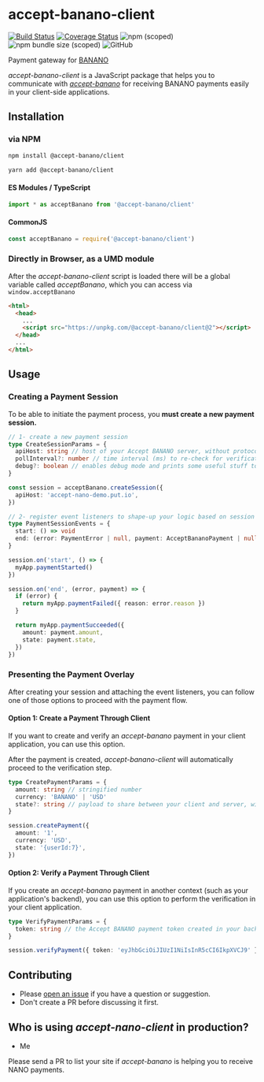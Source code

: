# accept-banano-client

[![Build Status](https://travis-ci.com/tigwyk/accept-banano-client.svg?branch=master)](https://travis-ci.com/tigwyk/accept-banano-client)
[![Coverage Status](https://coveralls.io/repos/github/tigwyk/accept-banano-client/badge.svg?branch=master)](https://coveralls.io/github/tigwyk/accept-banano-client?branch=master)
![npm (scoped)](https://img.shields.io/npm/v/@accept-banano/client)
![npm bundle size (scoped)](https://img.shields.io/bundlephobia/minzip/@accept-banano/client)
![GitHub](https://img.shields.io/github/license/tigwyk/accept-banano-client)

Payment gateway for [BANANO](https://banano.cc)

_accept-banano-client_ is a JavaScript package that helps you to communicate with [_accept-banano_](https://github.com/tigwyk/accept-banano) for receiving BANANO payments easily in your client-side applications.

## Installation

### via NPM

```bash
npm install @accept-banano/client

yarn add @accept-banano/client
```

#### ES Modules / TypeScript

```ts
import * as acceptBanano from '@accept-banano/client'
```

#### CommonJS

```ts
const acceptBanano = require('@accept-banano/client')
```

### Directly in Browser, as a UMD module

After the _accept-banano-client_ script is loaded there will be a global variable called _acceptBanano_, which you can access via `window.acceptBanano`

```HTML
<html>
  <head>
    ...
    <script src="https://unpkg.com/@accept-banano/client@2"></script>
  </head>
  ...
</html>
```

## Usage

### Creating a Payment Session

To be able to initiate the payment process, you **must create a new payment session.**

```ts
// 1- create a new payment session
type CreateSessionParams = {
  apiHost: string // host of your Accept BANANO server, without protocol
  pollInterval?: number // time interval (ms) to re-check for verification of a payment (default: 3s)
  debug?: boolean // enables debug mode and prints some useful stuff to console
}

const session = acceptBanano.createSession({
  apiHost: 'accept-nano-demo.put.io',
})

// 2- register event listeners to shape-up your logic based on session events.
type PaymentSessionEvents = {
  start: () => void
  end: (error: PaymentError | null, payment: AcceptBananoPayment | null) => void
}

session.on('start', () => {
  myApp.paymentStarted()
})

session.on('end', (error, payment) => {
  if (error) {
    return myApp.paymentFailed({ reason: error.reason })
  }

  return myApp.paymentSucceeded({
    amount: payment.amount,
    state: payment.state,
  })
})
```

### Presenting the Payment Overlay

After creating your session and attaching the event listeners, you can follow one of those options to proceed with the payment flow.

#### Option 1: Create a Payment Through Client

If you want to create and verify an _accept-banano_ payment in your client application, you can use this option.

After the payment is created, _accept-banano-client_ will automatically proceed to the verification step.

```ts
type CreatePaymentParams = {
  amount: string // stringified number
  currency: 'BANANO' | 'USD'
  state?: string // payload to share between your client and server, will be embedded into the payment object
}

session.createPayment({
  amount: '1',
  currency: 'USD',
  state: '{userId:7}',
})
```

#### Option 2: Verify a Payment Through Client

If you create an _accept-banano_ payment in another context (such as your application's backend), you can use this option to perform the verification in your client application.

```ts
type VerifyPaymentParams = {
  token: string // the Accept BANANO payment token created in your backend application
}

session.verifyPayment({ token: 'eyJhbGciOiJIUzI1NiIsInR5cCI6IkpXVCJ9' })
```

## Contributing

- Please [open an issue](https://github.com/tigwyk/accept-banano-client/issues/new) if you have a question or suggestion.
- Don't create a PR before discussing it first.

## Who is using _accept-nano-client_ in production?

- Me

Please send a PR to list your site if _accept-banano_ is helping you to receive NANO payments.
